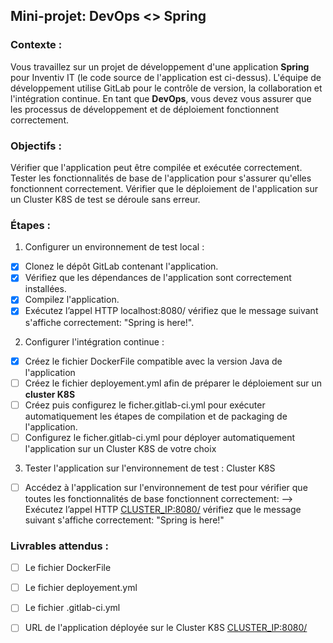 ## Mini-projet: DevOps <> Spring

### Contexte :

Vous travaillez sur un projet de développement d'une application **Spring** pour Inventiv IT (le code source de l'application est ci-dessus). L'équipe de développement utilise GitLab pour le contrôle de version, la collaboration et l'intégration continue. En tant que **DevOps**, vous devez vous assurer que les processus de développement et de déploiement fonctionnent correctement.

### Objectifs :

Vérifier que l'application peut être compilée et exécutée correctement.
Tester les fonctionnalités de base de l'application pour s'assurer qu'elles fonctionnent correctement.
Vérifier que le déploiement de l'application sur un Cluster K8S de test se déroule sans erreur.

### Étapes :


1. Configurer un environnement de test local :

- [x] Clonez le dépôt GitLab contenant l'application.
- [x] Vérifiez que les dépendances de l'application sont correctement installées.
- [x] Compilez l'application.
- [x] Exécutez l’appel HTTP localhost:8080/ vérifiez que le message suivant s'affiche correctement: "Spring is here!".

2. Configurer l'intégration continue :

- [x] Créez le fichier DockerFile compatible avec la version Java de l'application
- [ ] Créez le fichier deployement.yml afin de préparer le déploiement sur un **cluster K8S**
- [ ] Créez puis configurez le ficher.gitlab-ci.yml pour exécuter automatiquement les étapes de compilation et de packaging de l'application.
- [ ] Configurez le ficher.gitlab-ci.yml pour déployer automatiquement l'application sur un Cluster K8S de votre choix

3. Tester l'application sur l'environnement de test : Cluster K8S 

- [ ] Accédez à l'application sur l'environnement de test pour vérifier que toutes les fonctionnalités de base fonctionnent correctement: 
    --> Exécutez l’appel HTTP [CLUSTER_IP:8080/](url) vérifiez que le message suivant s'affiche correctement: "Spring is here!"


### Livrables attendus :

- [ ] Le fichier DockerFile 

- [ ] Le fichier deployement.yml 

- [ ] Le fichier .gitlab-ci.yml

- [ ] URL de l'application déployée sur le Cluster K8S [CLUSTER_IP:8080/](url) 
